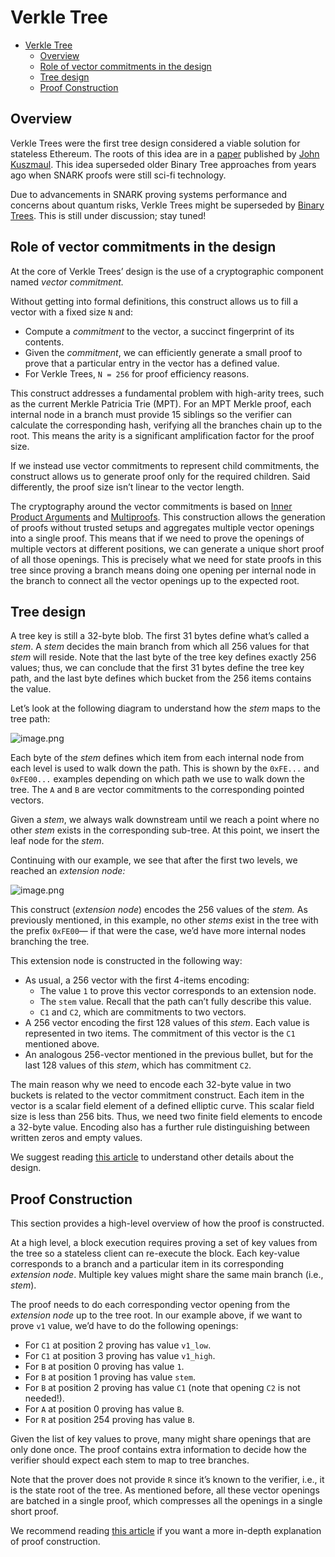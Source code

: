 # Verkle Tree

- [Verkle Tree](#verkle-tree)
  - [Overview](#overview)
  - [Role of vector commitments in the design](#role-of-vector-commitments-in-the-design)
  - [Tree design](#tree-design)
  - [Proof Construction](#proof-construction)

## Overview

Verkle Trees were the first tree design considered a viable solution for stateless Ethereum. The roots of this idea are in a [paper](https://math.mit.edu/research/highschool/primes/materials/2018/Kuszmaul.pdf) published by [John Kuszmaul](https://sites.google.com/view/johnkuszmaul). This idea superseded older Binary Tree approaches from years ago when SNARK proofs were still sci-fi technology.

Due to advancements in SNARK proving systems performance and concerns about quantum risks, Verkle Trees might be superseded by [Binary Trees](binary-tree.md). This is still under discussion; stay tuned!

## Role of vector commitments in the design

At the core of Verkle Trees’ design is the use of a cryptographic component named *vector commitment.*

Without getting into formal definitions, this construct allows us to fill a vector with a fixed size `N` and:

- Compute a *commitment* to the vector, a succinct fingerprint of its contents.
- Given the *commitment*, we can efficiently generate a small proof to prove that a particular entry in the vector has a defined value.
- For Verkle Trees, `N = 256` for proof efficiency reasons.

This construct addresses a fundamental problem with high-arity trees, such as the current Merkle Patricia Trie (MPT). For an MPT Merkle proof, each internal node in a branch must provide 15 siblings so the verifier can calculate the corresponding hash, verifying all the branches chain up to the root. This means the arity is a significant amplification factor for the proof size.

If we instead use vector commitments to represent child commitments, the construct allows us to generate proof only for the required children. Said differently, the proof size isn’t linear to the vector length.

The cryptography around the vector commitments is based on [Inner Product Arguments](https://dankradfeist.de/ethereum/2021/07/27/inner-product-arguments.html) and [Multiproofs](https://dankradfeist.de/ethereum/2021/06/18/pcs-multiproofs.html). This construction allows the generation of proofs without trusted setups and aggregates multiple vector openings into a single proof. This means that if we need to prove the openings of multiple vectors at different positions, we can generate a unique short proof of all those openings. This is precisely what we need for state proofs in this tree since proving a branch means doing one opening per internal node in the branch to connect all the vector openings up to the expected root.

## Tree design

A tree key is still a 32-byte blob. The first 31 bytes define what’s called a *stem*. A *stem* decides the main branch from which all 256 values for that *stem* will reside. Note that the last byte of the tree key defines exactly 256 values; thus, we can conclude that the first 31 bytes define the tree key path, and the last byte defines which bucket from the 256 items contains the value.

Let’s look at the following diagram to understand how the *stem* maps to the tree path:

![image.png](assets/vkt-img-1.png)

Each byte of the *stem* defines which item from each internal node from each level is used to walk down the path. This is shown by the `0xFE...` and `0xFE00...` examples depending on which path we use to walk down the tree. The `A` and `B` are vector commitments to the corresponding pointed vectors.

Given a *stem*, we always walk downstream until we reach a point where no other *stem* exists in the corresponding sub-tree. At this point, we insert the leaf node for the *stem*.

Continuing with our example, we see that after the first two levels, we reached an *extension node:*

![image.png](assets/vkt-img-2.png)

This construct (*extension node*) encodes the 256 values of the *stem.* As previously mentioned, in this example, no other *stems* exist in the tree with the prefix `0xFE00`— if that were the case, we’d have more internal nodes branching the tree.

This extension node is constructed in the following way:

- As usual, a 256 vector with the first 4-items encoding:
  - The value `1` to prove this vector corresponds to an extension node.
  - The `stem` value. Recall that the path can’t fully describe this value.
  - `C1` and `C2`, which are commitments to two vectors.
- A 256 vector encoding the first 128 values of this *stem*. Each value is represented in two items. The commitment of this vector is the `C1` mentioned above.
- An analogous 256-vector mentioned in the previous bullet, but for the last 128 values of this *stem*, which has commitment `C2`.

The main reason why we need to encode each 32-byte value in two buckets is related to the vector commitment construct. Each item in the vector is a scalar field element of a defined elliptic curve. This scalar field size is less than 256 bits. Thus, we need two finite field elements to encode a 32-byte value. Encoding also has a further rule distinguishing between written zeros and empty values.

We suggest reading [this article](https://blog.ethereum.org/2021/12/02/verkle-tree-structure) to understand other details about the design.

## Proof Construction

This section provides a high-level overview of how the proof is constructed.

At a high level, a block execution requires proving a set of key values from the tree so a stateless client can re-execute the block. Each key-value corresponds to a branch and a particular item in its corresponding *extension node*. Multiple key values might share the same main branch (i.e., *stem*).

The proof needs to do each corresponding vector opening from the *extension node* up to the tree root. In our example above, if we want to prove `v1` value, we’d have to do the following openings:

- For `C1` at position 2 proving has value `v1_low`.
- For `C1` at position 3 proving has value `v1_high`.
- For `B` at position 0 proving has value `1`.
- For `B` at position 1 proving has value `stem`.
- For `B` at position 2 proving has value `C1` (note that opening `C2` is not needed!).
- For `A` at position 0 proving has value `B`.
- For `R` at position 254 proving has value `B`.

Given the list of key values to prove, many might share openings that are only done once. The proof contains extra information to decide how the verifier should expect each stem to map to tree branches.

Note that the prover does not provide `R` since it’s known to the verifier, i.e., it is the state root of the tree. As mentioned before, all these vector openings are batched in a single proof, which compresses all the openings in a single short proof.

We recommend reading [this article](https://ihagopian.com/posts/anatomy-of-a-verkle-proof) if you want a more in-depth explanation of proof construction.
